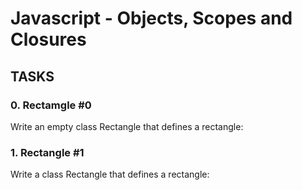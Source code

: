 # Javascript - Objects, Scopes and Closures
## TASKS 

### 0. Rectamgle #0
Write an empty class Rectangle that defines a rectangle:

### 1. Rectangle #1
Write a class Rectangle that defines a rectangle: